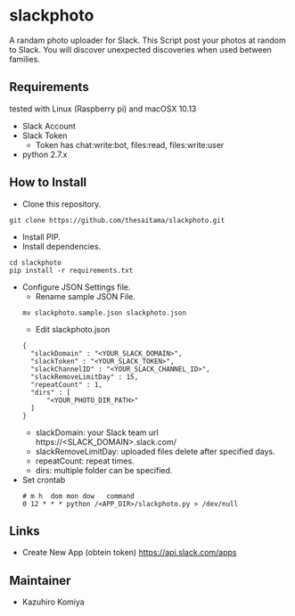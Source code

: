 # slackphoto
A randam photo uploader for Slack. This Script post your photos at random to Slack.
You will discover unexpected discoveries when used between families.

## Requirements
tested with Linux (Raspberry pi) and macOSX 10.13

* Slack Account
* Slack Token
  + Token has chat:write:bot, files:read, files:write:user
* python 2.7.x

## How to Install
* Clone this repository.
```
git clone https://github.com/thesaitama/slackphoto.git
```   
* Install PIP.
* Install dependencies.
```
cd slackphoto
pip install -r requirements.txt
```
* Configure JSON Settings file.
  + Rename sample JSON File.
  ```
  mv slackphoto.sample.json slackphoto.json
  ```
  + Edit slackphoto.json
  ```
  {
    "slackDomain" : "<YOUR_SLACK_DOMAIN>",
    "slackToken" : "<YOUR_SLACK_TOKEN>",
    "slackChannelID" : "<YOUR_SLACK_CHANNEL_ID>",
    "slackRemoveLimitDay" : 15,
    "repeatCount" : 1,
    "dirs" : [
        "<YOUR_PHOTO_DIR_PATH>"
    ]
  }
  ```
  + slackDomain: your Slack team url https://<SLACK_DOMAIN>.slack.com/
  + slackRemoveLimitDay: uploaded files delete after specified days.
  + repeatCount: repeat times.
  + dirs: multiple folder can be specified.
* Set crontab
  ```
  # m h  dom mon dow   command
  0 12 * * * python /<APP_DIR>/slackphoto.py > /dev/null
  ```

## Links
* Create New App (obtein token)
 https://api.slack.com/apps

## Maintainer
* Kazuhiro Komiya

